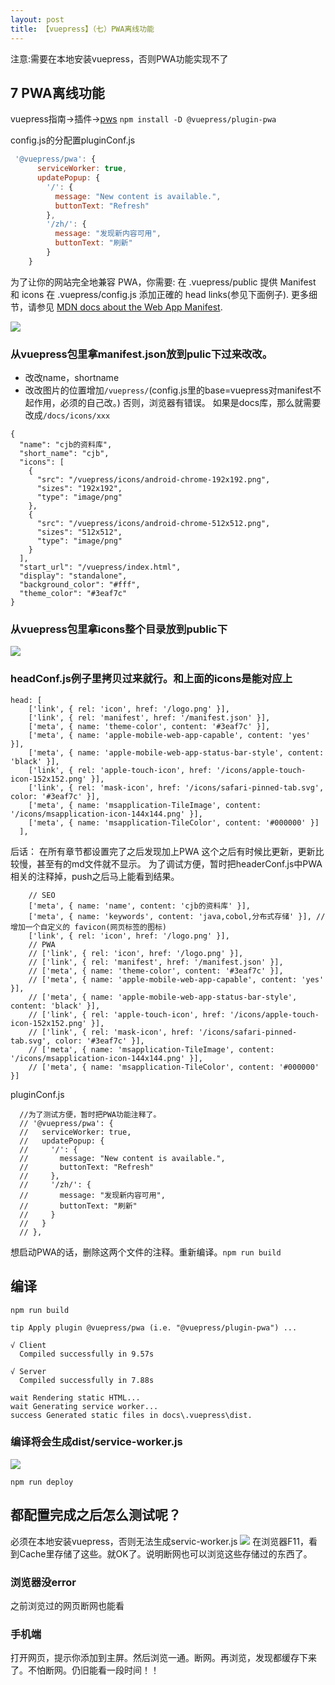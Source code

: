 ```yaml
---
layout: post
title: 【vuepress】（七）PWA离线功能
---
```


注意:需要在本地安装vuepress，否则PWA功能实现不了

## 7 PWA离线功能

vuepress指南→插件→[pws](https://www.vuepress.cn/plugin/official/plugin-pwa.html)
`npm install -D @vuepress/plugin-pwa`


config.js的分配置pluginConf.js

```javascript
 '@vuepress/pwa': {
      serviceWorker: true,
      updatePopup: {
        '/': {
          message: "New content is available.",
          buttonText: "Refresh"
        },
        '/zh/': {
          message: "发现新内容可用",
          buttonText: "刷新"
        }
    }
```

为了让你的网站完全地兼容 PWA，你需要:
在 .vuepress/public 提供 Manifest 和 icons
在 .vuepress/config.js 添加正確的 head links(参见下面例子).
更多细节，请参见 [MDN docs about the Web App Manifest](https://developer.mozilla.org/en-US/docs/Web/Manifest).

![](/docs/images/2020-07-23-08-03-55.png)
### 从vuepress包里拿manifest.json放到pulic下过来改改。
- 改改name，shortname
- 改改图片的位置增加`/vuepress/`(config.js里的base=vuepress对manifest不起作用，必须的自己改。)
  否则，浏览器有错误。
  如果是docs库，那么就需要改成`/docs/icons/xxx`
```
{
  "name": "cjb的资料库",
  "short_name": "cjb",
  "icons": [
    {
      "src": "/vuepress/icons/android-chrome-192x192.png",
      "sizes": "192x192",
      "type": "image/png"
    },
    {
      "src": "/vuepress/icons/android-chrome-512x512.png",
      "sizes": "512x512",
      "type": "image/png"
    }
  ],
  "start_url": "/vuepress/index.html",
  "display": "standalone",
  "background_color": "#fff",
  "theme_color": "#3eaf7c"
}
```
### 从vuepress包里拿icons整个目录放到public下
![](/docs/images/2020-07-23-08-16-57.png)


### headConf.js例子里拷贝过来就行。和上面的icons是能对应上
```
head: [
    ['link', { rel: 'icon', href: '/logo.png' }],
    ['link', { rel: 'manifest', href: '/manifest.json' }],
    ['meta', { name: 'theme-color', content: '#3eaf7c' }],
    ['meta', { name: 'apple-mobile-web-app-capable', content: 'yes' }],
    ['meta', { name: 'apple-mobile-web-app-status-bar-style', content: 'black' }],
    ['link', { rel: 'apple-touch-icon', href: '/icons/apple-touch-icon-152x152.png' }],
    ['link', { rel: 'mask-icon', href: '/icons/safari-pinned-tab.svg', color: '#3eaf7c' }],
    ['meta', { name: 'msapplication-TileImage', content: '/icons/msapplication-icon-144x144.png' }],
    ['meta', { name: 'msapplication-TileColor', content: '#000000' }]
  ],
```

后话：
在所有章节都设置完了之后发现加上PWA
这个之后有时候比更新，更新比较慢，甚至有的md文件就不显示。
为了调试方便，暂时把headerConf.js中PWA相关的注释掉，push之后马上能看到结果。
```
    // SEO
    ['meta', { name: 'name', content: 'cjb的资料库' }],
    ['meta', { name: 'keywords', content: 'java,cobol,分布式存储' }], // 增加一个自定义的 favicon(网页标签的图标)
    ['link', { rel: 'icon', href: '/logo.png' }],
    // PWA
    // ['link', { rel: 'icon', href: '/logo.png' }],
    // ['link', { rel: 'manifest', href: '/manifest.json' }],
    // ['meta', { name: 'theme-color', content: '#3eaf7c' }],
    // ['meta', { name: 'apple-mobile-web-app-capable', content: 'yes' }],
    // ['meta', { name: 'apple-mobile-web-app-status-bar-style', content: 'black' }],
    // ['link', { rel: 'apple-touch-icon', href: '/icons/apple-touch-icon-152x152.png' }],
    // ['link', { rel: 'mask-icon', href: '/icons/safari-pinned-tab.svg', color: '#3eaf7c' }],
    // ['meta', { name: 'msapplication-TileImage', content: '/icons/msapplication-icon-144x144.png' }],
    // ['meta', { name: 'msapplication-TileColor', content: '#000000' }]
```
pluginConf.js
```
  //为了测试方便，暂时把PWA功能注释了。
  // '@vuepress/pwa': {
  //   serviceWorker: true,
  //   updatePopup: {
  //     '/': {
  //       message: "New content is available.",
  //       buttonText: "Refresh"
  //     },
  //     '/zh/': {
  //       message: "发现新内容可用",  
  //       buttonText: "刷新"
  //     }
  //   }
  // },
```
想启动PWA的话，删除这两个文件的注释。重新编译。`npm run build`

## 编译
`npm run build`
```
tip Apply plugin @vuepress/pwa (i.e. "@vuepress/plugin-pwa") ...

√ Client
  Compiled successfully in 9.57s

√ Server
  Compiled successfully in 7.88s

wait Rendering static HTML...
wait Generating service worker...
success Generated static files in docs\.vuepress\dist.
```
### 编译将会生成dist/service-worker.js
![](/docs/images/2020-07-23-08-28-13.png)

`npm run deploy`

## 都配置完成之后怎么测试呢？

必须在本地安装vuepress，否则无法生成servic-worker.js
![](/docs/images/2020-07-23-08-47-35.png)
在浏览器F11，看到Cache里存储了这些。就OK了。说明断网也可以浏览这些存储过的东西了。

### 浏览器没error
之前浏览过的网页断网也能看

### 手机端
打开网页，提示你添加到主屏。然后浏览一通。断网。再浏览，发现都缓存下来了。不怕断网。仍旧能看一段时间！！
